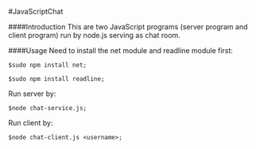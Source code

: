 #JavaScriptChat

####Introduction
This are two JavaScript programs (server program and client program) run by node.js serving as chat room.

####Usage
Need to install the net module and readline module first: 

	
	$sudo npm install net;
	
	$sudo npm install readline;
	

Run server by: 

  	
  	$node chat-service.js;
  	
  	
Run client by: 

	
  	$node chat-client.js <username>;
  	
	
